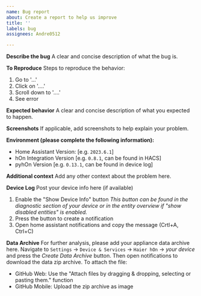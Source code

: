 ```yaml
---
name: Bug report
about: Create a report to help us improve
title: ''
labels: bug
assignees: Andre0512

---
```


**Describe the bug**
A clear and concise description of what the bug is.

**To Reproduce**
Steps to reproduce the behavior:
1. Go to '...'
2. Click on '....'
3. Scroll down to '....'
4. See error

**Expected behavior**
A clear and concise description of what you expected to happen.

**Screenshots**
If applicable, add screenshots to help explain your problem.

**Environment (please complete the following information):**
 - Home Assistant Version: [e.g. `2023.6.1`]
 - hOn Integration Version [e.g. `0.8.1`, can be found in HACS]
 - pyhOn Version [e.g. `0.13.1`, can be found in device log]

**Additional context**
Add any other context about the problem here.

**Device Log**
Post your device info here (if available)
1. Enable the "Show Device Info" button
_This button can be found in the diagnostic section of your device or in the entity overview if "show disabled entities" is enabled._
2. Press the button to create a notification
3. Open home assistant notifications and copy the message (Crtl+A, Ctrl+C)

**Data Archive**
For further analysis, please add your appliance data archive here.
Navigate to `Settings` -> `Device & Services` -> `Haier hOn` -> _your device_ and press the _Create Data Archive_ button. 
Then open notifications to download the data zip archive.
To attach the file:
* GitHub Web: Use the "Attach files by dragging & dropping, selecting or pasting them." function
* GitHub Mobile: Upload the zip archive as image
